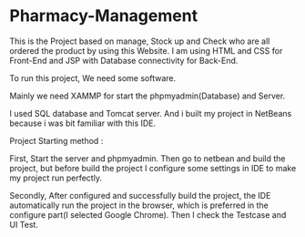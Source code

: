 # Pharmacy-Management
This is the Project based on manage, Stock up and Check who are all ordered the product by using this Website. I am using HTML and CSS for Front-End and JSP with Database connectivity for Back-End.

To run this project, We need some software.

Mainly we need XAMMP for start the phpmyadmin(Database) and Server.

I used SQL database and Tomcat server. And i built my project in NetBeans because i was bit familiar with this IDE.

Project Starting method : 

First, Start the server and phpmyadmin. Then go to netbean and build the project, but before build the project I configure some settings in IDE to make my project run perfectly.

Secondly, After configured and successfully build the project, the IDE automatically run the project in the browser, which is preferred in the configure part(I selected Google Chrome). Then I check the Testcase and UI Test.
